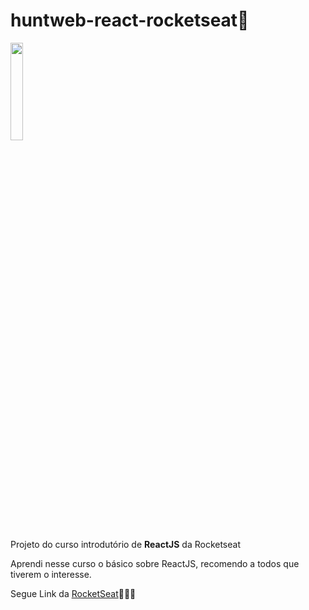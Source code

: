 # huntweb-react-rocketseat🚀

<img src="https://nodejs.org/static/images/logo.svg" width="20%">



Projeto do curso introdutório de **ReactJS** da Rocketseat

Aprendi nesse curso o básico sobre ReactJS, recomendo a todos que tiverem o interesse.

Segue Link da [RocketSeat](https://rocketseat.com.br)🚀🚀🚀
